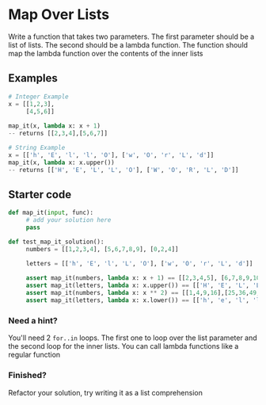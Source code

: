 # Map Over Lists

Write a function that takes two parameters. The first parameter should be a list of lists. The second should be a lambda function.
The function should map the lambda function over the contents of the inner lists

## Examples
```py
# Integer Example
x = [[1,2,3],
     [4,5,6]]
     
map_it(x, lambda x: x + 1)
-- returns [[2,3,4],[5,6,7]]

# String Example
x = [['h', 'E', 'l', 'l', 'O'], ['w', 'O', 'r', 'L', 'd']]
map_it(x, lambda x: x.upper())
-- returns [['H', 'E', 'L', 'L', 'O'], ['W', 'O', 'R', 'L', 'D']]
```

## Starter code
```py
def map_it(input, func):
     # add your solution here
     pass

def test_map_it_solution():
     numbers = [[1,2,3,4], [5,6,7,8,9], [0,2,4]]

     letters = [['h', 'E', 'l', 'L', 'O'], ['w', 'O', 'r', 'L', 'd']]
     
     assert map_it(numbers, lambda x: x + 1) == [[2,3,4,5], [6,7,8,9,10], [1,3,5]]
     assert map_it(letters, lambda x: x.upper()) == [['H', 'E', 'L', 'L', 'O'], ['W', 'O', 'R', 'L', 'D']]
     assert map_it(numbers, lambda x: x ** 2) == [[1,4,9,16],[25,36,49,64,81],[0,4,16]]
     assert map_it(letters, lambda x: x.lower()) == [['h', 'e', 'l', 'l', 'o'], ['w', 'o', 'r', 'l', 'd']]

```

### Need a hint?
You'll need 2 `for..in` loops. The first one to loop over the list parameter and the second loop for the inner lists. You can call lambda functions like a regular function

### Finished?
Refactor your solution, try writing it as a list comprehension

